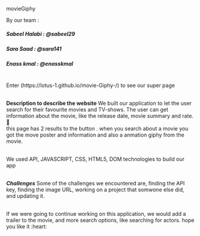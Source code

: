  movieGiphy

By our team :
##### Sabeel Halabi : @sabeel29 <br>
##### Sara Saad : @sara141 <br>
##### Enass kmal : @enasskmal <br>


<br>
Enter (https://lotus-1.github.io/movie-Giphy-/) to see our super page
<br><br>

**Description to describe the website**
We built our application to let the user search for their favourite movies and TV-shows. The user can get information about the movie, like the release date, movie summary and rate. :cinema:
<br>
this page has 2 results to the button . when you search about a movie you got the move poster and information and also a anmation giphy from the movie.

<br>
We used API, JAVASCRIPT, CSS, HTML5, DOM technologies to build our app<br>


<br> ***Challenges***
Some of the challenges we encountered are, finding the API key, finding the image URL, working on a project that somwone else did, and updating it.

<br>
If we were going to continue working on this application, we would add a trailer to the movie, and more search options, like searching for actors.
hope you like it :heart:
